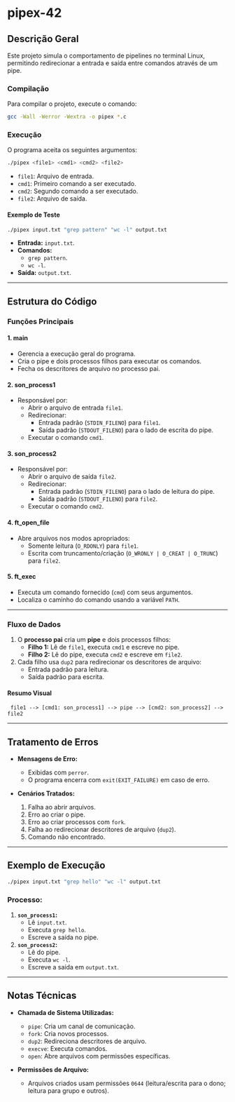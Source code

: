 # pipex-42

## **Descrição Geral**
Este projeto simula o comportamento de pipelines no terminal Linux, permitindo redirecionar a entrada e saída entre comandos através de um pipe.

### **Compilação**
Para compilar o projeto, execute o comando:
```bash
gcc -Wall -Werror -Wextra -o pipex *.c
```

### **Execução**
O programa aceita os seguintes argumentos:
```bash
./pipex <file1> <cmd1> <cmd2> <file2>
```
- `file1`: Arquivo de entrada.
- `cmd1`: Primeiro comando a ser executado.
- `cmd2`: Segundo comando a ser executado.
- `file2`: Arquivo de saída.

#### **Exemplo de Teste**
```bash
./pipex input.txt "grep pattern" "wc -l" output.txt
```
- **Entrada:** `input.txt`.
- **Comandos:**
  - `grep pattern`.
  - `wc -l`.
- **Saída:** `output.txt`.

---

## **Estrutura do Código**

### **Funções Principais**

#### **1. main**
- Gerencia a execução geral do programa.
- Cria o pipe e dois processos filhos para executar os comandos.
- Fecha os descritores de arquivo no processo pai.

#### **2. son_process1**
- Responsável por:
  - Abrir o arquivo de entrada `file1`.
  - Redirecionar:
    - Entrada padrão (`STDIN_FILENO`) para `file1`.
    - Saída padrão (`STDOUT_FILENO`) para o lado de escrita do pipe.
  - Executar o comando `cmd1`.

#### **3. son_process2**
- Responsável por:
  - Abrir o arquivo de saída `file2`.
  - Redirecionar:
    - Entrada padrão (`STDIN_FILENO`) para o lado de leitura do pipe.
    - Saída padrão (`STDOUT_FILENO`) para `file2`.
  - Executar o comando `cmd2`.

#### **4. ft_open_file**
- Abre arquivos nos modos apropriados:
  - Somente leitura (`O_RDONLY`) para `file1`.
  - Escrita com truncamento/criação (`O_WRONLY | O_CREAT | O_TRUNC`) para `file2`.

#### **5. ft_exec**
- Executa um comando fornecido (`cmd`) com seus argumentos.
- Localiza o caminho do comando usando a variável `PATH`.

---

### **Fluxo de Dados**
1. O **processo pai** cria um **pipe** e dois processos filhos:
   - **Filho 1:** Lê de `file1`, executa `cmd1` e escreve no pipe.
   - **Filho 2:** Lê do pipe, executa `cmd2` e escreve em `file2`.
2. Cada filho usa `dup2` para redirecionar os descritores de arquivo:
   - Entrada padrão para leitura.
   - Saída padrão para escrita.

#### **Resumo Visual**
```text
 file1 --> [cmd1: son_process1] --> pipe --> [cmd2: son_process2] --> file2
```

---

## **Tratamento de Erros**
- **Mensagens de Erro:**
  - Exibidas com `perror`.
  - O programa encerra com `exit(EXIT_FAILURE)` em caso de erro.

- **Cenários Tratados:**
  1. Falha ao abrir arquivos.
  2. Erro ao criar o pipe.
  3. Erro ao criar processos com `fork`.
  4. Falha ao redirecionar descritores de arquivo (`dup2`).
  5. Comando não encontrado.

---

## **Exemplo de Execução**
```bash
./pipex input.txt "grep hello" "wc -l" output.txt
```
### **Processo:**
1. **`son_process1`:**
   - Lê `input.txt`.
   - Executa `grep hello`.
   - Escreve a saída no pipe.
2. **`son_process2`:**
   - Lê do pipe.
   - Executa `wc -l`.
   - Escreve a saída em `output.txt`.

---

## **Notas Técnicas**
- **Chamada de Sistema Utilizadas:**
  - `pipe`: Cria um canal de comunicação.
  - `fork`: Cria novos processos.
  - `dup2`: Redireciona descritores de arquivo.
  - `execve`: Executa comandos.
  - `open`: Abre arquivos com permissões específicas.

- **Permissões de Arquivo:**
  - Arquivos criados usam permissões `0644` (leitura/escrita para o dono; leitura para grupo e outros).


